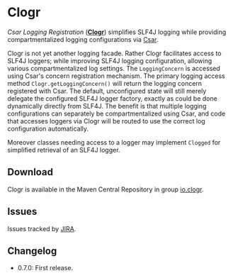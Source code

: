 # Clogr

_Csar Logging Registration_ ([**Clogr**](http://clogr.io/)) simplifies SLF4J logging while providing compartmentalized logging configurations via [Csar](http://csar.io/).

Clogr is not yet another logging facade. Rather Clogr facilitates access to SLF4J loggers; while improving SLF4J logging configuration, allowing various compartmentalized log settings. The `LoggingConcern` is accessed using Csar's concern registration mechanism. The primary logging access method `Clogr.getLoggingConcern()` will return the logging concern registered with Csar. The default, unconfigured state will still merely delegate the configured SLF4J logger factory, exactly as could be done dynamically directly from SLF4J. The benefit is that multiple logging configurations can separately be compartmentalized using Csar, and code that accesses loggers via Clogr will be routed to use the correct log configuration automatically. 

Moreover classes needing access to a logger may implement `Clogged` for simplified retrieval of an SLF4J logger. 

## Download

Clogr is available in the Maven Central Repository in group [io.clogr](http://search.maven.org/#search|ga|1|g%3A%22io.clogr%22).

## Issues

Issues tracked by [JIRA](https://globalmentor.atlassian.net/browse/CLOGR).

## Changelog

- 0.7.0: First release.
